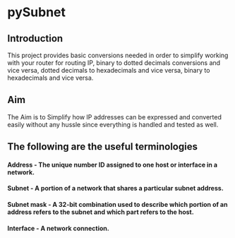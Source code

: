 # pySubnet

## Introduction
This project provides basic conversions needed in order to simplify working with your router for routing IP, binary to dotted decimals conversions and vice versa, dotted decimals
to hexadecimals and vice versa, binary to hexadecimals and vice versa.

## Aim
The Aim is to Simplify how IP addresses can be expressed and converted easily without any hussle since everything is handled and tested as well.

## The following are the useful terminologies
#### Address - The unique number ID assigned to one host or interface in a network.

#### Subnet - A portion of a network that shares a particular subnet address.

#### Subnet mask - A 32-bit combination used to describe which portion of an address refers to the subnet and which part refers to the host.

#### Interface - A network connection.

